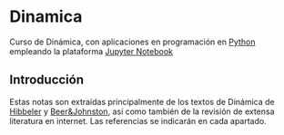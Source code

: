 # Dinamica
Curso de Dinámica, con aplicaciones en programación en [Python](https://www.python.org/) empleando la plataforma [Jupyter Notebook](http://jupyter.org/)

## Introducción

Estas notas son extraídas principalmente de los textos de Dinámica de [Hibbeler](https://www.pearson.com/us/higher-education/product/Hibbeler-Engineering-Mechanics-Dynamics-14th-Edition/9780133915389.html) y [Beer&Johnston](https://www.amazon.com/Vector-Mechanics-Engineers-Ferdinand-Beer/dp/0077402324), así como también de la revisión de extensa literatura en internet. Las referencias se indicarán en cada apartado. 
